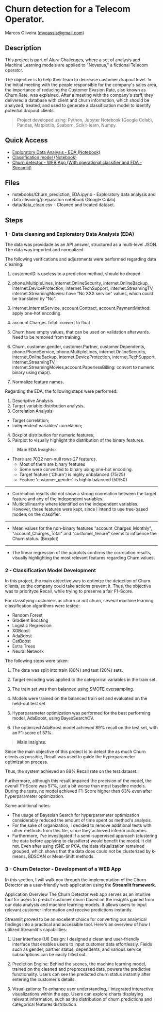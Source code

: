 # Churn detection for a Telecom Operator.

Marcos Oliveira (mvoassis@gmail.com)


## Description

This project is part of Alura Challenges, where a set of analysis and Machine Learning models are applied to "Novexus," a fictional Telecom operator.

The objective is to help their team to decrease customer dropout level. In the initial meeting with the people responsible for the company's sales area, the importance of reducing the Customer Evasion Rate, also known as Churn Rate, was explained. After a meeting with the company's staff, they delivered a database with client and churn information, which should be analyzed, treated, and used to generate a classification model to identify potential dropout clients.

> Project developed using: Python, Jupyter Notebook (Google Colab), Pandas, Matplotlib, Seaborn, Scikit-learn, Numpy.

## Quick Access

* [Exploratory Data Analysis - EDA (Notebook)](https://github.com/mvoassis/churn_detection/blob/main/notebooks/Churn_prediction_EDA.ipynb)
* [Classification model (Notebook)](https://github.com/mvoassis/churn_detection/blob/main/notebooks/Churn_detection_Classification_Model.ipynb)
* [Churn detector - WEB App (With operational classifier and EDA - Streamlit)](https://churndetection-mvoa.streamlit.app/)

## Files

* notebooks/Churn_prediction_EDA.ipynb - Exploratory data analysis and data cleaning/preparation notebook (Google Colab).
* data/data_clean.csv - Cleaned and treated dataset.

## Steps

### 1 - Data cleaning and Exploratory Data Analysis (EDA)

The data was providade as an API answer, structured as a multi-level JSON. The data was imported and normalized 

The following verifications and adjustments were performed regarding data cleaning:

  1. customerID is useless to a prediction method, should be droped.

  2. phone.MultipleLines, internet.OnlineSecurity, internet.OnlineBackup, internet.DeviceProtection, internet.TechSupport, internet.StreamingTV, internet.StreamingMovies: have "No XXX service" values, which  could be translated by "No".

  3. internet.InternetService, account.Contract, account.PaymentMethod: apply one-hot encoding.

  4. account.Charges.Total: convert to float

  5. Churn have empty values, that can be used on validation afterwards. Need to be removed from training.

  6. Churn, customer.gender, customer.Partner, customer.Dependents, phone.PhoneService, phone.MultipleLines, internet.OnlineSecurity, internet.OnlineBackup, internet.DeviceProtection, internet.TechSupport, internet.StreamingTV, internet.StreamingMovies,account.PaperlessBilling: convert to numeric binary using map().

  7. Normalize feature names.

Regarding the EDA, the following steps were performed:

1. Descriptive Analysis
2. Target variable distribution analysis.
3. Correlation Analysis
  * Target correlation;
  * Independent variables' correlation;
4. Boxplot distribution for numeric features;
5. Pairplot to visually highlight the distribution of the binary features.

> **Main EDA Insights:**

- There are 7032 non-null rows 27 features.
  - Most of them are binary features
  - Some were converted to binary using one-hot encoding.
  - Target feature ('Churn') is highly unbalanced (75/25)
  - Feature 'customer_gender' is highly balanced (50/50)

-----

- Correlation results did not show a strong coorelation between the target feature and any of the independent variables. 
- Multicollinearity where identified on the independent variables. However, these features were kept, since I intend to use tree-based models on the classifier. 

-----

- Mean values for the non-binary features "account_Charges_Monthly", "account_Charges_Total" and "customer_tenure" seems to influence the Churn status. (Boxplot)

-----

- The linear regression of the pairplots confirms the correlation results, visually highlighting the most relevant features regarding Churn values.  

### 2 - Classification Model Development

In this project, the main objective was to optimize the detection of Churn clients, so the company could take actions prevent it. Thus, the objective was to priorityze Recall, while trying to preserve a fair F1-Score. 

For classifying customers as churn or not churn, several machine learning classification algorithms were tested:

* Random Forest
* Gradient Boosting
* Logistic Regression
* XGBoost
* AdaBoost
* CatBoost
* Extra Trees
* Neural Network

The following steps were taken:

1. The data was split into train (80%) and test (20%) sets.

2. Target encoding was applied to the categorical variables in the train set.

3. The train set was then balanced using SMOTE oversampling.

4. Models were trained on the balanced train set and evaluated on the held-out test set.

5. Hyperparameter optimization was performed for the best performing model, AdaBoost, using BayesSearchCV.

6. The optimized AdaBoost model achieved 89% recall on the test set, with an F1-score of 57%.

> **Main Insights:**

Since the main objective of this project is to detect the as much Churn clients as possible, Recall was used to guide the hyperparameter optimization process.

Thus, the system achieved an 89% Recall rate on the test dataset.

Furthermore, although this result impaired the precision of the model, the overall F1-Score was 57%, just a bit worse than most baseline models. During the tests, no model achieved F1-Score higher than 63% even after hyperparameter optimization.

Some additional notes:

* The usage of Bayesian Search for hyperparameter optimization considerably reduced the amount of time spent os method's analysis.
* For the sake of organization, I decided to remove additional tests with other methods from this file, since they achieved inferior outcomes.
* Furthermore, I've investigated if a semi-supervised approach (clustering the data before applying to classifiers) would benefit the model. It did not. Even after using tSNE or PCA, the data visualization remained grouped, which shows that the data does could not be clusterized by k-means, BDSCAN or Mean-Shift methods.

### 3 - Churn Detector - Development of a WEB App

In this section, I will walk you through the implementation of the Churn Detector as a user-friendly web application using the **Streamlit framework**.

Application Overview
The Churn Detector web app serves as an intuitive tool for users to predict customer churn based on the insights gained from our data analysis and machine learning models. It allows users to input relevant customer information and receive predictions instantly. 

Streamlit proved to be an excellent choice for converting our analytical findings into a practical and accessible tool. Here's an overview of how I utilized Streamlit's capabilities:

1. User Interface (UI) Design: I designed a clean and user-friendly interface that enables users to input customer data effortlessly. Fields such as gender, partner status, dependents, and various service subscriptions can be easily filled out.

2. Prediction Engine: Behind the scenes, the machine learning model, trained on the cleaned and preprocessed data, powers the predictive functionality. Users can see the predicted churn status instantly after entering the customer's details.

3. Visualizations: To enhance user understanding, I integrated interactive visualizations within the app. Users can explore charts displaying relevant information, such as the distribution of churn predictions and categorical features distribution. 
